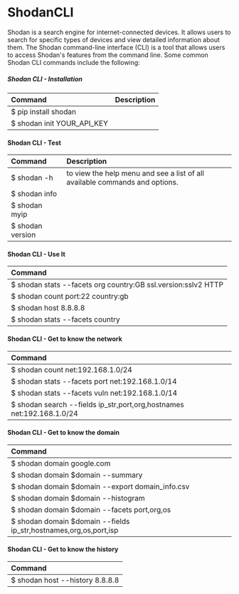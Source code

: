 # ShodanCLI

Shodan is a search engine for internet-connected devices. It allows users to search for specific types of devices and view detailed information about them. The Shodan command-line interface (CLI) is a tool that allows users to access Shodan's features from the command line. Some common Shodan CLI commands include the following:

##### Shodan CLI - Installation
| Command     | Description|
| :-------------- | :-------------- |
|  $ pip install shodan| |
| $ shodan init YOUR_API_KEY|

#### Shodan CLI - Test
| Command     |Description|
| :-------------- |:--------------|
| $ shodan -h |to view the help menu and see a list of all available commands and options.|
|$ shodan info|
|$ shodan myip|
|$ shodan version|

#### Shodan CLI - Use It
| Command     |
| :-------------- 
|$ shodan stats --facets org country:GB ssl.version:sslv2 HTTP|
|$ shodan count port:22 country:gb|
|$ shodan host 8.8.8.8|
|$ shodan stats --facets country|org apache|

#### Shodan CLI - Get to know the network
| Command     |
| :-------------- 
|$ shodan count net:192.168.1.0/24|
|$ shodan stats --facets port net:192.168.1.0/14|
|$ shodan stats --facets vuln net:192.168.1.0/14|
|$ shodan search --fields ip_str,port,org,hostnames net:192.168.1.0/24|

#### Shodan CLI - Get to know the domain
| Command     |
| :-------------- 
|$ shodan domain google.com|
|$ shodan domain $domain --summary|
|$ shodan domain $domain --export domain_info.csv|
|$ shodan domain $domain --histogram |
|$ shodan domain $domain --facets port,org,os|
|$ shodan domain $domain --fields ip_str,hostnames,org,os,port,isp|


#### Shodan CLI - Get to know the history
| Command     |
| :-------------- 
|$ shodan host --history 8.8.8.8|
